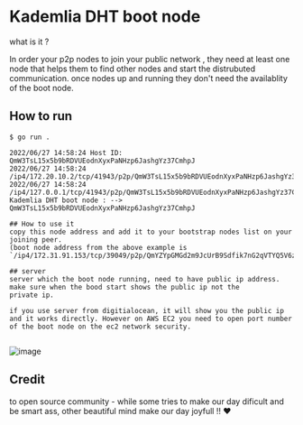 # Kademlia DHT boot node 

what is it ? 

In order your p2p nodes to join your public network , they need at least one node that helps them to find other nodes and start the distrubuted communication. once nodes up and running they don't need the availablity of the boot node. 


## How to run

```shell
$ go run .

2022/06/27 14:58:24 Host ID: QmW3TsL15x5b9bRDVUEodnXyxPaNHzp6JashgYz37CmhpJ
2022/06/27 14:58:24   /ip4/172.20.10.2/tcp/41943/p2p/QmW3TsL15x5b9bRDVUEodnXyxPaNHzp6JashgYz37CmhpJ
2022/06/27 14:58:24   /ip4/127.0.0.1/tcp/41943/p2p/QmW3TsL15x5b9bRDVUEodnXyxPaNHzp6JashgYz37CmhpJ
Kademlia DHT boot node : -->  QmW3TsL15x5b9bRDVUEodnXyxPaNHzp6JashgYz37CmhpJ

## How to use it
copy this node address and add it to your bootstrap nodes list on your joining peer. 
(boot node address from the above example is `/ip4/172.31.91.153/tcp/39049/p2p/QmYZYpGMGd2m9JcUrB9Sdfik7nG2qVTYQ5V6zAVSe6dHTh`)

## server
server which the boot node running, need to have public ip address. make sure when the bood start shows the public ip not the 
private ip. 

if you use server from digitialocean, it will show you the public ip and it works directly. However on AWS EC2 you need to open port number 
of the boot node on the ec2 network security.
 

```

![image](https://user-images.githubusercontent.com/25494022/175945690-53ab8fb3-d2ba-4fba-89f3-5272382e3ddc.png)

## Credit
to open source community - while some tries to make our day dificult and be smart ass, other beautiful mind make our day joyfull !! ❤️
